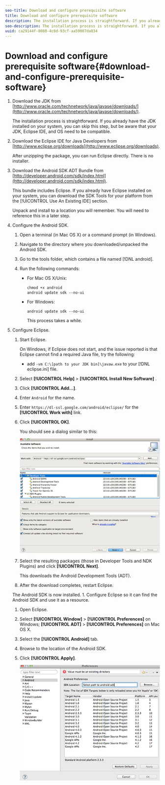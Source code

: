```yaml
---
seo-title: Download and configure prerequisite software
title: Download and configure prerequisite software
description: The installation process is straightforward. If you already have the JDK installed on your system, you can skip this step, but be aware that your JDK, Eclipse IDE, and OS need to be compatible.
seo-description: The installation process is straightforward. If you already have the JDK installed on your system, you can skip this step, but be aware that your JDK, Eclipse IDE, and OS need to be compatible.
uuid: ca29144f-8088-4c8d-93cf-aa59007da034
---
```


# Download and configure prerequisite software{#download-and-configure-prerequisite-software}

1. Download the JDK from [http://www.oracle.com/technetwork/java/javase/downloads/](http://www.oracle.com/technetwork/java/javase/downloads/).

   The installation process is straightforward. If you already have the JDK installed on your system, you can skip this step, but be aware that your JDK, Eclipse IDE, and OS need to be compatible.
1. Download the Eclipse IDE for Java Developers from [http://www.eclipse.org/downloads](http://www.eclipse.org/downloads).

   After unzipping the package, you can run Eclipse directly. There is no installer.
1. Download the Android SDK ADT Bundle from [http://developer.android.com/sdk/index.html](http://developer.android.com/sdk/index.html).

   This bundle includes Eclipse. If you already have Eclipse installed on your system, you can download the SDK Tools for your platform from the [!UICONTROL Use An Existing IDE] section.

   Unpack and install to a location you will remember. You will need to reference this in a later step.
1. Configure the Android SDK.
   1. Open a terminal (in Mac OS X) or a command prompt (in Windows).
   1. Navigate to the directory where you downloaded/unpacked the Android SDK.
   1. Go to the tools folder, which contains a file named [!DNL android].
   1. Run the following commands:

      * For Mac OS X/Unix:        
       
        ```       
        chmod +x android 
        android update sdk --no-ui
        ```       
       
      * For Windows:        
       
        ```       
        android update sdk --no-ui
        ```

        This process takes a while. 
       
1. Configure Eclipse.
   1. Start Eclipse.

      On Windows, if Eclipse does not start, and the issue reported is that Eclipse cannot find a required Java file, try the following:

      * add `-vm C:\[path to your JDK bin]\javaw.exe` to your [!DNL eclipse.ini] file.
   1. Select  **[!UICONTROL Help]** > **[!UICONTROL Install New Software]** .
   1. Click **[!UICONTROL Add...]**.
   1. Enter `Android` for the name.
   1. Enter `https://dl-ssl.google.com/android/eclipse/` for the **[!UICONTROL Work with]** link.
   1. Click **[!UICONTROL OK]**.

      You should see a dialog similar to this:
   
      ![](assets/available_software.jpg)

   1. Select the resulting packages (those in Developer Tools and NDK Plugins) and click **[!UICONTROL Next]**.
   
      This downloads the Android Development Tools (ADT).   
   1. After the download completes, restart Eclipse.

   The Android SDK is now installed. 1. Configure Eclipse so it can find the Android SDK and use it as a resource.
   1. Open Eclipse.
   1. Select  **[!UICONTROL Window]** > **[!UICONTROL Preferences]** on Windows;  **[!UICONTROL ADT]** > **[!UICONTROL Preferences]** on Mac OS X.
   1. Select the **[!UICONTROL Android]** tab.
   1. Browse to the location of the Android SDK.
   1. Click **[!UICONTROL Apply]**.
   
      ![Step Result](assets/ss2.jpg)

